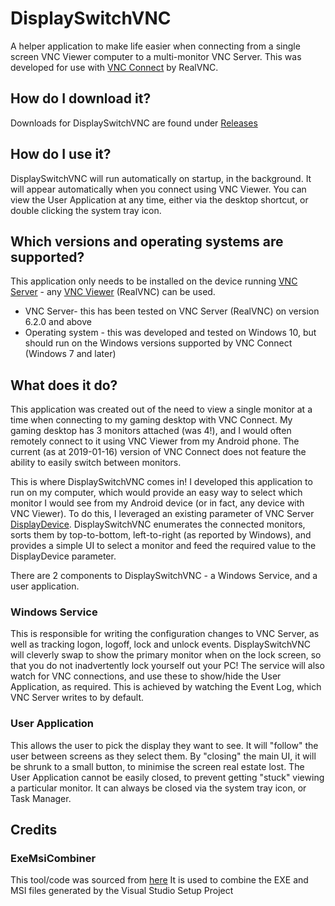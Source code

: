 # DisplaySwitchVNC
A helper application to make life easier when connecting from a single screen VNC Viewer computer to a multi-monitor VNC Server. This was developed for use with [VNC Connect](https://www.realvnc.com/en/connect/) by RealVNC.

## How do I download it?
Downloads for DisplaySwitchVNC are found under [Releases](https://github.com/jackyaz/DisplaySwitchVNC/releases)

## How do I use it?
DisplaySwitchVNC will run automatically on startup, in the background. It will appear automatically when you connect using VNC Viewer. You can view the User Application at any time, either via the desktop shortcut, or double clicking the system tray icon.

## Which versions and operating systems are supported?
This application only needs to be installed on the device running [VNC Server](https://www.realvnc.com/en/connect/download/vnc/windows/) - any [VNC Viewer](https://www.realvnc.com/en/connect/download/viewer/) (RealVNC) can be used.
* VNC Server- this has been tested on VNC Server (RealVNC) on version 6.2.0 and above
* Operating system - this was developed and tested on Windows 10, but should run on the Windows versions supported by VNC Connect (Windows 7 and later)

## What does it do?
This application was created out of the need to view a single monitor at a time when connecting to my gaming desktop with VNC Connect. My gaming desktop has 3 monitors attached (was 4!), and I would often remotely connect to it using VNC Viewer from my Android phone. The current (as at 2019-01-16) version of VNC Connect does not feature the ability to easily switch between monitors.

This is where DisplaySwitchVNC comes in! I developed this application to run on my computer, which would provide an easy way to select which monitor I would see from my Android device (or in fact, any device with VNC Viewer). To do this, I leveraged an existing parameter of VNC Server [DisplayDevice](https://www.realvnc.com/en/connect/docs/server-parameter-ref.html#server-displaydevice). DisplaySwitchVNC enumerates the connected monitors, sorts them by top-to-bottom, left-to-right (as reported by Windows), and provides a simple UI to select a monitor and feed the required value to the DisplayDevice parameter.

There are 2 components to DisplaySwitchVNC - a Windows Service, and a user application. 
### Windows Service
This is responsible for writing the configuration changes to VNC Server, as well as tracking logon, logoff, lock and unlock events. DisplaySwitchVNC will cleverly swap to show the primary monitor when on the lock screen, so that you do not inadvertently lock yourself out your PC! The service will also watch for VNC connections, and use these to show/hide the User Application, as required. This is achieved by watching the Event Log, which VNC Server writes to by default.

### User Application
This allows the user to pick the display they want to see. It will "follow" the user between screens as they select them. By "closing" the main UI, it will be shrunk to a small button, to minimise the screen real estate lost. The User Application cannot be easily closed, to prevent getting "stuck" viewing a particular monitor. It can always be closed via the system tray icon, or Task Manager.

## Credits
### ExeMsiCombiner
This tool/code was sourced from [here](http://epav.co.uk/giles/)
It is used to combine the EXE and MSI files generated by the Visual Studio Setup Project
